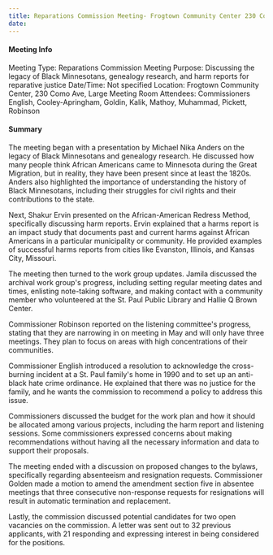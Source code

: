 ```yaml
---
title: Reparations Commission Meeting- Frogtown Community Center 230 Como Ave, Large Meeting Room
date: 
---
```

#### Meeting Info
Meeting Type: Reparations Commission Meeting
Purpose: Discussing the legacy of Black Minnesotans, genealogy research, and harm reports for reparative justice
Date/Time: Not specified
Location: Frogtown Community Center, 230 Como Ave, Large Meeting Room
Attendees: Commissioners English, Cooley-Apringham, Goldin, Kalik, Mathoy, Muhammad, Pickett, Robinson

#### Summary

The meeting began with a presentation by Michael Nika Anders on the legacy of Black Minnesotans and genealogy research. He discussed how many people think African Americans came to Minnesota during the Great Migration, but in reality, they have been present since at least the 1820s. Anders also highlighted the importance of understanding the history of Black Minnesotans, including their struggles for civil rights and their contributions to the state.

Next, Shakur Ervin presented on the African-American Redress Method, specifically discussing harm reports. Ervin explained that a harms report is an impact study that documents past and current harms against African Americans in a particular municipality or community. He provided examples of successful harms reports from cities like Evanston, Illinois, and Kansas City, Missouri.

The meeting then turned to the work group updates. Jamila discussed the archival work group's progress, including setting regular meeting dates and times, enlisting note-taking software, and making contact with a community member who volunteered at the St. Paul Public Library and Hallie Q Brown Center. 

Commissioner Robinson reported on the listening committee's progress, stating that they are narrowing in on meeting in May and will only have three meetings. They plan to focus on areas with high concentrations of their communities.

Commissioner English introduced a resolution to acknowledge the cross-burning incident at a St. Paul family's home in 1990 and to set up an anti-black hate crime ordinance. He explained that there was no justice for the family, and he wants the commission to recommend a policy to address this issue.

Commissioners discussed the budget for the work plan and how it should be allocated among various projects, including the harm report and listening sessions. Some commissioners expressed concerns about making recommendations without having all the necessary information and data to support their proposals.

The meeting ended with a discussion on proposed changes to the bylaws, specifically regarding absenteeism and resignation requests. Commissioner Golden made a motion to amend the amendment section five in absentee meetings that three consecutive non-response requests for resignations will result in automatic termination and replacement.

Lastly, the commission discussed potential candidates for two open vacancies on the commission. A letter was sent out to 32 previous applicants, with 21 responding and expressing interest in being considered for the positions.


